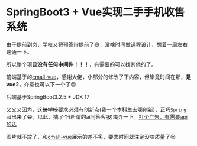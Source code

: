 # SpringBoot3 + Vue实现二手手机收售系统

由于提前到岗，学校又将预答辩提前了😅，没啥时间做课程设计，想着一周左右速通一下。

所以整个项目**没有任何中间件！！！**，有需要的可以找其他的了。

前端基于的[cmall-vue](https://github.com/congz666/cmall-vue/tree/master)，感谢大佬，小部分的修改了下内容，但毕竟时间在那，**是vue2**，介意也可以下一个了😉

后端基于SpringBoot3.2.5 + JDK 17

又又又因为，这~~破学校~~要求必须有创新点(我一个本科生去哪创新)，正巧`Spring ai`出来了😁，以此，搞了个(所谓的ai问答客服)糊弄一下。[打个广告，有需要api的话](https://www.gptapi.us/register?aff=ni74)

图片就不放了，和[cmall-vue](https://github.com/congz666/cmall-vue/tree/master)展示的差不多，要求时间就注定没啥质量了😔
